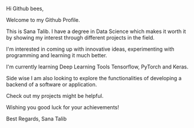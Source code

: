 Hi Github bees, 

Welcome to my Github Profile.

This is Sana Talib. I have a degree in Data Science which makes it worth it by showing my interest through different projects in the field. 

I'm interested in coming up with innovative ideas, experimenting with programming and learning it much better. 

I'm currently learning Deep Learning Tools Tensorflow, PyTorch and Keras.

Side wise I am also looking to explore the functionalities of developing a backend of a software or application.

Check out my projects might be helpful.

Wishing you good luck for your achievements!

Best Regards, 
Sana Talib

